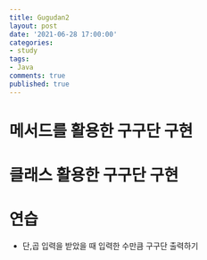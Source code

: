 ```yaml
---
title: Gugudan2
layout: post
date: '2021-06-28 17:00:00'
categories:
- study
tags:
- Java
comments: true
published: true
---
```


# 메서드를 활용한 구구단 구현
<script src="https://gist.github.com/parkhyoungmin/088c5ec7f56675c3416f45095a0f2b56.js"></script>

# 클래스 활용한 구구단 구현
<script src="https://gist.github.com/parkhyoungmin/68c57d43554d4577c00d5f788ef181e5.js"></script>

# 연습  
* 단,곱 입력을 받았을 때 입력한 수만큼 구구단 출력하기
<script src="https://gist.github.com/parkhyoungmin/f7e9a89e34d811ffd9cf799eb87507aa.js"></script>
